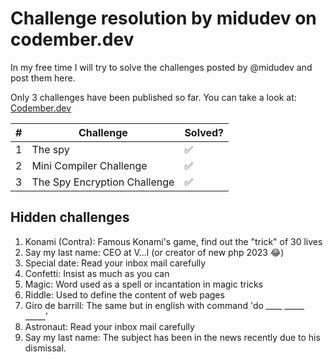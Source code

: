 # Challenge resolution by midudev on codember.dev

In my free time I will try to solve the challenges posted by @midudev and post them here.

Only 3 challenges have been published so far. You can take a look at: [Codember.dev](https://codember.dev/)

| # | Challenge | Solved? |
| ------ | ------ | ------ |
| 1 | The spy | ✅| 
| 2 | Mini Compiler Challenge | ✅| 
| 3 | The Spy Encryption Challenge | ✅| 

## Hidden challenges

1. Konami (Contra): Famous Konami's game, find out the "trick" of 30 lives
2. Say my last name: CEO at V...l (or creator of new php 2023 😂)
3. Special date: Read your inbox mail carefully
4. Confetti: Insist as much as you can
5. Magic: Word used as a spell or incantation in magic tricks
6. Riddle: Used to define the content of web pages
7. Giro de barrill: The same but in english with command 'do ____ _____ _____'
8. Astronaut: Read your inbox mail carefully
9. Say my last name: The subject has been in the news recently due to his dismissal.